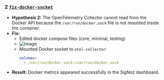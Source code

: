 ### 2 [`fix-docker-socket`](https://github.com/nmrepos/INFO8985Task1/tree/fix-docker-socket)

- **Hypothesis 2:** The OpenTelemetry Collector cannot read from the Docker API because the `/var/run/docker.sock` file is not mounted inside the container.
- **Fix:**
  - Edited docker compose files (core, minimal, testing)
  - ![image](https://github.com/user-attachments/assets/fb4034b7-9b65-4376-8f8a-a4104d4baea3)
  - Mounted Docker socket to `otel-collector`:
    ```yaml
    volumes:
      - /var/run/docker.sock:/var/run/docker.sock
    ```
- **Result:** Docker metrics appeared successfully in the SigNoz dashboard.
